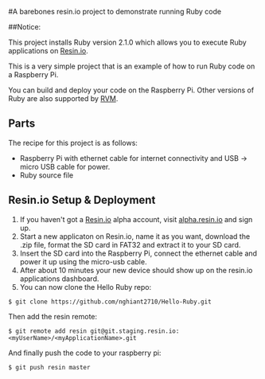#A barebones resin.io project to demonstrate running Ruby code


##Notice:

This project installs Ruby version 2.1.0 which allows you to execute Ruby applications on [Resin.io](http://resin.io).

This is a very simple project that is an example of how to run Ruby code on a Raspberry Pi. 

You can build and deploy your code on the Raspberry Pi. Other versions of Ruby are also supported by [RVM](http://rvm.io/rubies).

## Parts

The recipe for this project is as follows:
* Raspberry Pi with ethernet cable for internet connectivity and USB -> micro USB cable for power.
* Ruby source file

## Resin.io Setup & Deployment

1. If you haven't got a [Resin.io](http://resin.io) alpha account, visit [alpha.resin.io](http://alpha.resin.io) and sign up.
1. Start a new applicaton on Resin.io, name it as you want, download the .zip file, format the SD card in FAT32 and extract it to your SD card. 
1. Insert the SD card into the Raspberry Pi, connect the ethernet cable and power it up using the micro-usb cable.
1. After about 10 minutes your new device should show up on the resin.io applications dashboard.
1. You can now clone the Hello Ruby repo:

`$ git clone https://github.com/nghiant2710/Hello-Ruby.git`

Then add the resin remote:

`$ git remote add resin git@git.staging.resin.io:<myUserName>/<myApplicationName>.git`

And finally push the code to your raspberry pi:

`$ git push resin master`